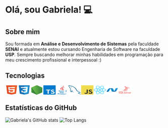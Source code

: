 # Olá, sou Gabriela! 💻

## Sobre mim
Sou formada em **Análise e Desenvolvimento de Sistemas** pela faculdade **SENAI** e atualmente estou cursando Engenharia de Software na faculdade **USP**. Sempre buscando melhorar minhas habilidades em programação para meu crescimento profissional e interpessoal :)

## Tecnologias
<div id="carousel">
<img align="center" alt="HTML5" height="30" width="40" src="https://raw.githubusercontent.com/devicons/devicon/master/icons/html5/html5-original.svg"><img align="center" alt="CSS3" height="30" width="40" src="https://raw.githubusercontent.com/devicons/devicon/master/icons/css3/css3-original.svg"><img align="center" alt="Node.js" height="30" width="40" src="https://raw.githubusercontent.com/devicons/devicon/master/icons/nodejs/nodejs-original.svg"><img align="center" alt="Typescript" height="30" width="40" src="https://raw.githubusercontent.com/devicons/devicon/master/icons/typescript/typescript-plain.svg"><img align="center" alt="Java" height="30" width="40" src="https://raw.githubusercontent.com/devicons/devicon/master/icons/java/java-original.svg"><img align="center" alt="MySQL" height="30" width="40" src="https://raw.githubusercontent.com/devicons/devicon/master/icons/mysql/mysql-original.svg"><img align="center" alt="JavaScript" height="30" width="40" src="https://raw.githubusercontent.com/devicons/devicon/master/icons/javascript/javascript-original.svg"><img align="center" alt="React" height="30" width="40" src="https://raw.githubusercontent.com/devicons/devicon/master/icons/react/react-original.svg"><img align="center" alt=".NET" height="30" width="40" src="https://raw.githubusercontent.com/devicons/devicon/master/icons/dot-net/dot-net-original.svg"><img align="center" alt="SQL Server" height="30" width="40" src="https://raw.githubusercontent.com/devicons/devicon/master/icons/microsoftsqlserver/microsoftsqlserver-plain-wordmark.svg">
</div>

## Estatísticas do GitHub
![Gabriela's GitHub stats](https://github-readme-stats.vercel.app/api?username=GabrielaGonzaga\&rank_icon=github\&bg_color=30,000000,0d1117\&title_color=fff\&text_color=fff)
![Top Langs](https://github-readme-stats.vercel.app/api/top-langs/?username=GabrielaGonzaga\&layout=compact\&bg_color=30,0d1117,000000\&title_color=fff\&text_color=fff)

